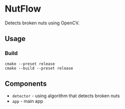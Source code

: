 # NutFlow

Detects broken nuts using OpenCV.

## Usage

### Build

    cmake --preset release
    cmake --build --preset release

## Components

- `detector` - using algorithm that detects broken nuts
- `app` - main app
